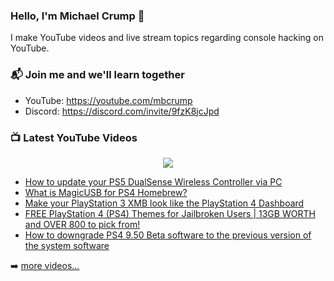 ### Hello, I'm Michael Crump 👋

I make YouTube videos and live stream topics regarding console hacking on YouTube. 

### 📬 Join me and we'll learn together

- YouTube: https://youtube.com/mbcrump
- Discord: https://discord.com/invite/9fzK8jcJpd

### 📺 Latest YouTube Videos

<div align="center">

[<img src="https://img.shields.io/badge/-Subscribe-red?style=for-the-badge&logo=youtube&logoColor=white"/>](https://www.youtube.com/c/mbcrump?sub_confirmation=1)

</div>

<!-- YOUTUBE:START -->
- [How to update your PS5 DualSense Wireless Controller via PC](https://www.youtube.com/watch?v=DRgtUwhWOwY)
- [What is MagicUSB for PS4 Homebrew?](https://www.youtube.com/watch?v=qna6gQwm63s)
- [Make your PlayStation 3 XMB look like the PlayStation 4 Dashboard](https://www.youtube.com/watch?v=TOF3OiQx_Mk)
- [FREE PlayStation 4 &lpar;PS4&rpar; Themes for Jailbroken Users | 13GB WORTH and OVER 800 to pick from!](https://www.youtube.com/watch?v=wVWy54m-8P4)
- [How to downgrade PS4 9.50 Beta software to the previous version of the system software](https://www.youtube.com/watch?v=PmykqOHy-GI)
<!-- YOUTUBE:END -->

➡️ [more videos...](https://youtube.com/mbcrump)

